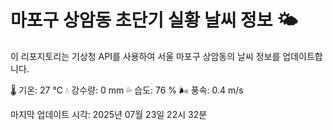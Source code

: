 
# 마포구 상암동 초단기 실황 날씨 정보 🌤️

이 리포지토리는 기상청 API를 사용하여 서울 마포구 상암동의 날씨 정보를 업데이트합니다. 

🌡️ 기온: 27 ℃
💧 강수량: 0 mm
💦 습도: 76 %
🌬️ 풍속: 0.4 m/s

마지막 업데이트 시각: 2025년 07월 23일 22시 32분    
